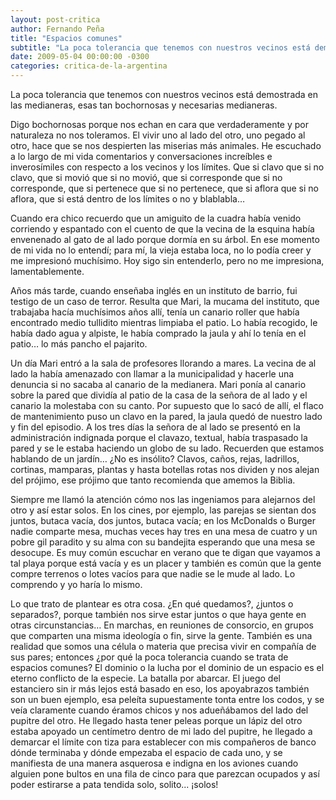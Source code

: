 ```yaml
---
layout: post-critica
author: Fernando Peña
title: "Espacios comunes"
subtitle: "La poca tolerancia que tenemos con nuestros vecinos está demostrada en esas tan bochornosas y necesarias medianeras."
date: 2009-05-04 00:00:00 -0300
categories: critica-de-la-argentina
---
```

La poca tolerancia que tenemos con nuestros vecinos está demostrada en las medianeras, esas tan bochornosas y necesarias medianeras.

Digo bochornosas porque nos echan en cara que verdaderamente y por naturaleza no nos toleramos. El vivir uno al lado del otro, uno pegado al otro, hace que se nos despierten las miserias más animales. He escuchado a lo largo de mi vida comentarios y conversaciones increíbles e inverosímiles con respecto a los vecinos y los límites. Que si clavo que si no clavo, que si movió que si no movió, que si corresponde que si no corresponde, que si pertenece que si no pertenece, que si aflora que si no aflora, que si está dentro de los límites o no y blablabla…

Cuando era chico recuerdo que un amiguito de la cuadra había venido corriendo y espantado con el cuento de que la vecina de la esquina había envenenado al gato de al lado porque dormía en su árbol. En ese momento de mi vida no lo entendí; para mí, la vieja estaba loca, no lo podía creer y me impresionó muchísimo. Hoy sigo sin entenderlo, pero no me impresiona, lamentablemente.

Años más tarde, cuando enseñaba inglés en un instituto de barrio, fui testigo de un caso de terror. Resulta que Mari, la mucama del instituto, que trabajaba hacía muchísimos años allí, tenía un canario roller que había encontrado medio tullidito mientras limpiaba el patio. Lo había recogido, le había dado agua y alpiste, le había comprado la jaula y ahí lo tenía en el patio… lo más pancho el pajarito.

Un día Mari entró a la sala de profesores llorando a mares. La vecina de al lado la había amenazado con llamar a la municipalidad y hacerle una denuncia si no sacaba al canario de la medianera. Mari ponía al canario sobre la pared que dividía al patio de la casa de la señora de al lado y el canario la molestaba con su canto. Por supuesto que lo sacó de allí, el flaco de mantenimiento puso un clavo en la pared, la jaula quedó de nuestro lado y fin del episodio. A los tres días la señora de al lado se presentó en la administración indignada porque el clavazo, textual, había traspasado la pared y se le estaba haciendo un globo de su lado. Recuerden que estamos hablando de un jardín… ¿No es insólito?
Clavos, caños, rejas, ladrillos, cortinas, mamparas, plantas y hasta botellas rotas nos dividen y nos alejan del prójimo, ese prójimo que tanto recomienda que amemos la Biblia.

Siempre me llamó la atención cómo nos las ingeniamos para alejarnos del otro y así estar solos. En los cines, por ejemplo, las parejas se sientan dos juntos, butaca vacía, dos juntos, butaca vacía; en los McDonalds o Burger nadie comparte mesa, muchas veces hay tres en una mesa de cuatro y un pobre gil paradito y su alma con su bandejita esperando que una mesa se desocupe. Es muy común escuchar en verano que te digan que vayamos a tal playa porque está vacía y es un placer y también es común que la gente compre terrenos o lotes vacíos para que nadie se le mude al lado. Lo comprendo y yo haría lo mismo.

Lo que trato de plantear es otra cosa. ¿En qué quedamos?, ¿juntos o separados?, porque también nos sirve estar juntos o que haya gente en otras circunstancias… En marchas, en reuniones de consorcio, en grupos que comparten una misma ideología o fin, sirve la gente. También es una realidad que somos una célula o materia que precisa vivir en compañía de sus pares; entonces ¿por qué la poca tolerancia cuando se trata de espacios comunes? El dominio o la lucha por el dominio de un espacio es el eterno conflicto de la especie. La batalla por abarcar. El juego del estanciero sin ir más lejos está basado en eso, los apoyabrazos también son un buen ejemplo, esa peleíta supuestamente tonta entre los codos, y se veía claramente cuando éramos chicos y nos adueñábamos del lado del pupitre del otro. He llegado hasta tener peleas porque un lápiz del otro estaba apoyado un centímetro dentro de mi lado del pupitre, he llegado a demarcar el límite con tiza para establecer con mis compañeros de banco dónde terminaba y dónde empezaba el espacio de cada uno, y se manifiesta de una manera asquerosa e indigna en los aviones cuando alguien pone bultos en una fila de cinco para que parezcan ocupados y así poder estirarse a pata tendida solo, solito... ¡solos!
